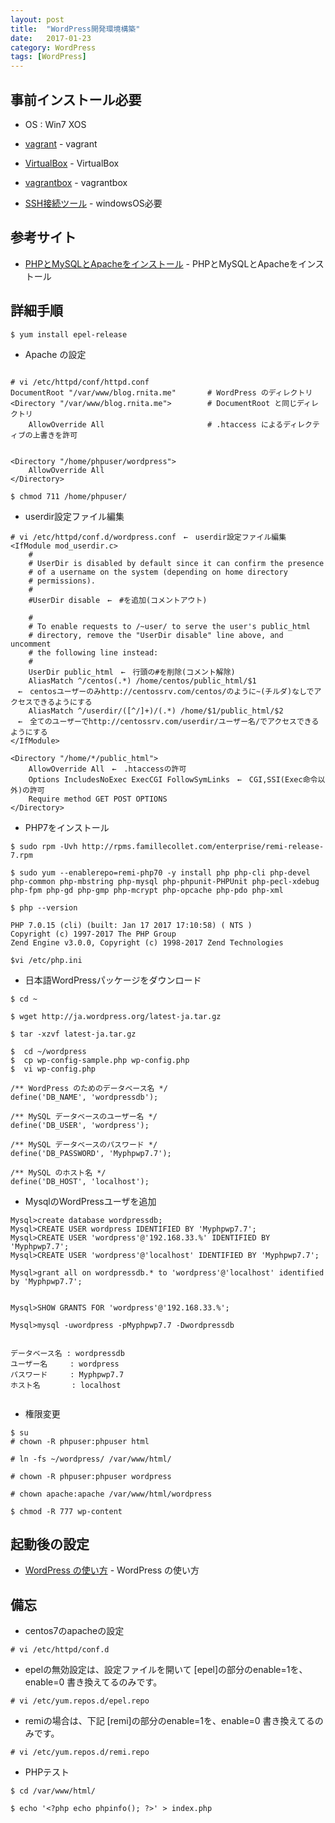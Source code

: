 ```yaml
---
layout: post
title:  "WordPress開発環境構築"
date:   2017-01-23
category: WordPress
tags: [WordPress]
---
```


## 事前インストール必要

- OS : Win7
       XOS

- [vagrant](https://www.vagrantup.com/) - vagrant

- [VirtualBox](https://www.virtualbox.org/wiki/Downloads) - VirtualBox

- [vagrantbox](http://www.vagrantbox.es/) - vagrantbox

- [SSH接続ツール](https://osdn.jp/projects/ttssh2/releases/) - windowsOS必要


## 参考サイト

- [PHPとMySQLとApacheをインストール](https://adan.jp.net/blog/program/1235) - PHPとMySQLとApacheをインストール

## 詳細手順

~~~ 
$ yum install epel-release
~~~ 

- Apache の設定

~~~

# vi /etc/httpd/conf/httpd.conf
DocumentRoot "/var/www/blog.rnita.me"       # WordPress のディレクトリ
<Directory "/var/www/blog.rnita.me">        # DocumentRoot と同じディレクトリ
    AllowOverride All                       # .htaccess によるディレクティブの上書きを許可


<Directory "/home/phpuser/wordpress">
    AllowOverride All
</Directory>

$ chmod 711 /home/phpuser/

~~~

- userdir設定ファイル編集

~~~
# vi /etc/httpd/conf.d/wordpress.conf　←　userdir設定ファイル編集
<IfModule mod_userdir.c>
    #
    # UserDir is disabled by default since it can confirm the presence
    # of a username on the system (depending on home directory
    # permissions).
    #
    #UserDir disable　←　#を追加(コメントアウト)

    #
    # To enable requests to /~user/ to serve the user's public_html
    # directory, remove the "UserDir disable" line above, and uncomment
    # the following line instead:
    #
    UserDir public_html　←　行頭の#を削除(コメント解除)
    AliasMatch ^/centos(.*) /home/centos/public_html/$1
　←　centosユーザーのみhttp://centossrv.com/centos/のように~(チルダ)なしでアクセスできるようにする
    AliasMatch ^/userdir/([^/]+)/(.*) /home/$1/public_html/$2
　←　全てのユーザーでhttp://centossrv.com/userdir/ユーザー名/でアクセスできるようにする
</IfModule>

<Directory "/home/*/public_html">
    AllowOverride All　←　.htaccessの許可
    Options IncludesNoExec ExecCGI FollowSymLinks　←　CGI,SSI(Exec命令以外)の許可
    Require method GET POST OPTIONS
</Directory>

~~~



* PHP7をインストール

~~~
$ sudo rpm -Uvh http://rpms.famillecollet.com/enterprise/remi-release-7.rpm

$ sudo yum --enablerepo=remi-php70 -y install php php-cli php-devel php-common php-mbstring php-mysql php-phpunit-PHPUnit php-pecl-xdebug php-fpm php-gd php-gmp php-mcrypt php-opcache php-pdo php-xml

$ php --version

PHP 7.0.15 (cli) (built: Jan 17 2017 17:10:58) ( NTS )
Copyright (c) 1997-2017 The PHP Group
Zend Engine v3.0.0, Copyright (c) 1998-2017 Zend Technologies

$vi /etc/php.ini

~~~

* 日本語WordPressパッケージをダウンロード

~~~
$ cd ~

$ wget http://ja.wordpress.org/latest-ja.tar.gz

$ tar -xzvf latest-ja.tar.gz 

$  cd ~/wordpress
$  cp wp-config-sample.php wp-config.php
$  vi wp-config.php

/** WordPress のためのデータベース名 */
define('DB_NAME', 'wordpressdb');

/** MySQL データベースのユーザー名 */
define('DB_USER', 'wordpress');

/** MySQL データベースのパスワード */
define('DB_PASSWORD', 'Myphpwp7.7');

/** MySQL のホスト名 */
define('DB_HOST', 'localhost');

~~~ 
* MysqlのWordPressユーザを追加

~~~
Mysql>create database wordpressdb;
Mysql>CREATE USER wordpress IDENTIFIED BY 'Myphpwp7.7';
Mysql>CREATE USER 'wordpress'@'192.168.33.%' IDENTIFIED BY 'Myphpwp7.7';
Mysql>CREATE USER 'wordpress'@'localhost' IDENTIFIED BY 'Myphpwp7.7';

Mysql>grant all on wordpressdb.* to 'wordpress'@'localhost' identified by 'Myphpwp7.7';


Mysql>SHOW GRANTS FOR 'wordpress'@'192.168.33.%';

Mysql>mysql -uwordpress -pMyphpwp7.7 -Dwordpressdb


データベース名 : wordpressdb
ユーザー名     : wordpress
パスワード     : Myphpwp7.7
ホスト名       : localhost


~~~ 
* 権限変更

~~~
$ su
# chown -R phpuser:phpuser html

# ln -fs ~/wordpress/ /var/www/html/

# chown -R phpuser:phpuser wordpress

# chown apache:apache /var/www/html/wordpress

$ chmod -R 777 wp-content

~~~

## 起動後の設定

- [WordPress の使い方](http://cms.thingslabo.com/manual/wordpress/) - WordPress の使い方

## 備忘

- centos7のapacheの設定

~~~ 
# vi /etc/httpd/conf.d

~~~ 

- epelの無効設定は、設定ファイルを開いて
  [epel]の部分のenable=1を、enable=0 書き換えてるのみです。
  
~~~ 
# vi /etc/yum.repos.d/epel.repo   

~~~ 

-  remiの場合は、下記
 [remi]の部分のenable=1を、enable=0 書き換えてるのみです。
 
~~~ 
# vi /etc/yum.repos.d/remi.repo

~~~ 
- PHPテスト

~~~ 
$ cd /var/www/html/

$ echo '<?php echo phpinfo(); ?>' > index.php

~~~ 
